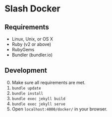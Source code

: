 # Slash Docker

## Requirements
- Linux, Unix, or OS X
- Ruby (v2 or above)
- RubyGems
- Bundler (bundler.io)

## Development
0. Make sure all requirements are met.
1. `bundle update`
2. `bundle install`
3. `bundle exec jekyll build`
4. `bundle exec jekyll serve`
5. Open `localhost:4000/docker/` in your browser.
